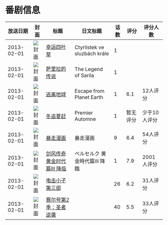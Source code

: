 # 番剧信息

|放送日期|封面|标题|日文标题|话数|评分|评分人数|
|---|---|---|---|---|---|---|
|2013-02-01|![封面](https://lain.bgm.tv/pic/cover/c/e8/16/266277_9Wc5w.jpg)|[幸运四叶草](https://bangumi.tv/subject/266277)|Ctyrlístek ve sluzbách krále|1|||
|2013-02-01|![封面](https://lain.bgm.tv/pic/cover/c/3b/66/130948_thju4.jpg)|[萨里拉的传说](https://bangumi.tv/subject/130948)|The Legend of Sarila|1|||
|2013-02-01|![封面](https://lain.bgm.tv/pic/cover/c/a5/72/130759_t5057.jpg)|[逃离地球](https://bangumi.tv/subject/130759)|Escape from Planet Earth|1|6.1|12人评分|
|2013-02-01|![封面](https://lain.bgm.tv/pic/cover/c/20/95/242993_anLLD.jpg)|[冬追夏赶](https://bangumi.tv/subject/242993)|Premier Automne|1|暂无评分|少于10人评分|
|2013-02-01|![封面](https://lain.bgm.tv/pic/cover/c/45/82/74116_jKH5c.jpg)|[暴走漫画](https://bangumi.tv/subject/74116)|暴走漫画|9|6.4|54人评分|
|2013-02-01|![封面](https://lain.bgm.tv/pic/cover/c/29/b9/45241_cgE6R.jpg)|[剑风传奇 黄金时代篇III 降临](https://bangumi.tv/subject/45241)|ベルセルク  黄金時代篇III 降臨|1|7.9|2001人评分|
|2013-02-01|![封面](https://lain.bgm.tv/pic/cover/c/f2/74/462881_fxVcX.jpg)|[电击小子 第三部](https://bangumi.tv/subject/462881)||26|6.2|31人评分|
|2013-02-01|![封面](https://lain.bgm.tv/pic/cover/c/10/98/463604_pzl7L.jpg)|[赛尔号第2季：圣者逆袭](https://bangumi.tv/subject/463604)||40|5.5|33人评分|
